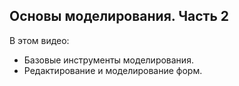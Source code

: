 ## Основы моделирования. Часть 2

В этом видео:

- Базовые инструменты моделирования.
- Редактирование и моделирование форм.

[](https://player.softculture.cc/embed/MRM/MRM_1.12.06_L1-2_Mass)
